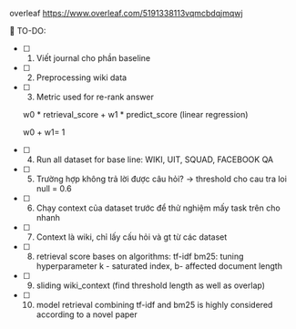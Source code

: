 overleaf https://www.overleaf.com/5191338113vqmcbdqjmqwj

📜 TO-DO:
- [ ] 1. Viết journal cho phần baseline
- [ ] 2. Preprocessing wiki data
- [ ] 3. Metric used for re-rank answer 

  w0 \* retrieval_score + w1 \* predict_score (linear regression)
  
  w0 + w1= 1 
- [ ] 4. Run all dataset for base line: WIKI, UIT, SQUAD, FACEBOOK QA
- [ ] 5. Trường hợp không trả lời được câu hỏi?  -> threshold cho cau tra loi null = 0.6
- [ ] 6. Chạy context của dataset trước để thử nghiệm mấy task trên cho nhanh
- [ ] 7. Context là wiki, chỉ lấy cấu hỏi và gt từ các dataset
- [ ] 8. retrieval score bases on algorithms:
         tf-idf
         bm25: tuning hyperparameter k - saturated index, b- affected document length
- [ ] 9. sliding wiki_context (find threshold length as well as overlap)
- [ ] 10. model retrieval combining tf-idf and bm25  is highly considered according to a novel paper
